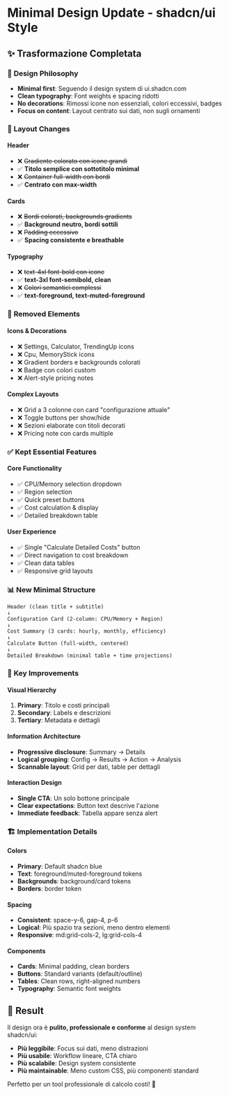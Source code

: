 # Minimal Design Update - shadcn/ui Style

## ✨ **Trasformazione Completata**

### 🎨 **Design Philosophy**
- **Minimal first**: Seguendo il design system di ui.shadcn.com
- **Clean typography**: Font weights e spacing ridotti
- **No decorations**: Rimossi icone non essenziali, colori eccessivi, badges
- **Focus on content**: Layout centrato sui dati, non sugli ornamenti

### 📐 **Layout Changes**

#### Header
- ❌ ~~Gradiente colorato con icone grandi~~
- ✅ **Titolo semplice con sottotitolo minimal**
- ❌ ~~Container full-width con bordi~~
- ✅ **Centrato con max-width**

#### Cards
- ❌ ~~Bordi colorati, backgrounds gradients~~
- ✅ **Background neutro, bordi sottili**
- ❌ ~~Padding eccessivo~~
- ✅ **Spacing consistente e breathable**

#### Typography
- ❌ ~~text-4xl font-bold con icone~~
- ✅ **text-3xl font-semibold, clean**
- ❌ ~~Colori semantici complessi~~
- ✅ **text-foreground, text-muted-foreground**

### 🧹 **Removed Elements**

#### Icons & Decorations
- ❌ Settings, Calculator, TrendingUp icons
- ❌ Cpu, MemoryStick icons  
- ❌ Gradient borders e backgrounds colorati
- ❌ Badge con colori custom
- ❌ Alert-style pricing notes

#### Complex Layouts
- ❌ Grid a 3 colonne con card "configurazione attuale"
- ❌ Toggle buttons per show/hide
- ❌ Sezioni elaborate con titoli decorati
- ❌ Pricing note con cards multiple

### ✅ **Kept Essential Features**

#### Core Functionality
- ✅ CPU/Memory selection dropdown
- ✅ Region selection
- ✅ Quick preset buttons
- ✅ Cost calculation & display
- ✅ Detailed breakdown table

#### User Experience
- ✅ Single "Calculate Detailed Costs" button
- ✅ Direct navigation to cost breakdown
- ✅ Clean data tables
- ✅ Responsive grid layouts

### 📊 **New Minimal Structure**

```
Header (clean title + subtitle)
↓
Configuration Card (2-column: CPU/Memory + Region)
↓ 
Cost Summary (3 cards: hourly, monthly, efficiency)
↓
Calculate Button (full-width, centered)
↓
Detailed Breakdown (minimal table + time projections)
```

### 🎯 **Key Improvements**

#### Visual Hierarchy
1. **Primary**: Titolo e costi principali
2. **Secondary**: Labels e descrizioni
3. **Tertiary**: Metadata e dettagli

#### Information Architecture
- **Progressive disclosure**: Summary → Details
- **Logical grouping**: Config → Results → Action → Analysis
- **Scannable layout**: Grid per dati, table per dettagli

#### Interaction Design
- **Single CTA**: Un solo bottone principale
- **Clear expectations**: Button text descrive l'azione
- **Immediate feedback**: Tabella appare senza alert

### 🏗️ **Implementation Details**

#### Colors
- **Primary**: Default shadcn blue
- **Text**: foreground/muted-foreground tokens
- **Backgrounds**: background/card tokens
- **Borders**: border token

#### Spacing
- **Consistent**: space-y-6, gap-4, p-6
- **Logical**: Più spazio tra sezioni, meno dentro elementi
- **Responsive**: md:grid-cols-2, lg:grid-cols-4

#### Components
- **Cards**: Minimal padding, clean borders
- **Buttons**: Standard variants (default/outline)
- **Tables**: Clean rows, right-aligned numbers
- **Typography**: Semantic font weights

## 🚀 **Result**

Il design ora è **pulito, professionale e conforme** al design system shadcn/ui:

- **Più leggibile**: Focus sui dati, meno distrazioni
- **Più usabile**: Workflow lineare, CTA chiaro
- **Più scalabile**: Design system consistente
- **Più maintainable**: Meno custom CSS, più componenti standard

Perfetto per un tool professionale di calcolo costi! 🎯
